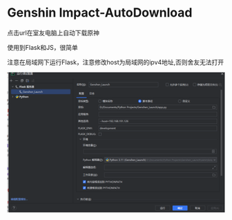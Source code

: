 # Genshin Impact-AutoDownload
 点击url在室友电脑上自动下载原神

使用到Flask和JS，很简单

注意在局域网下运行Flask，注意修改host为局域网的ipv4地址,否则舍友无法打开

![image-20231222130538935](./img/image-20231222130538935.png)

